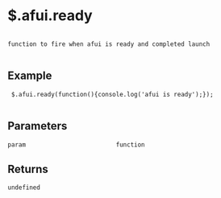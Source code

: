 # $.afui.ready

```

function to fire when afui is ready and completed launch
 
```

## Example

```
 $.afui.ready(function(){console.log('afui is ready');});
 
```


## Parameters

```
param                         function

```

## Returns

```
undefined
```

